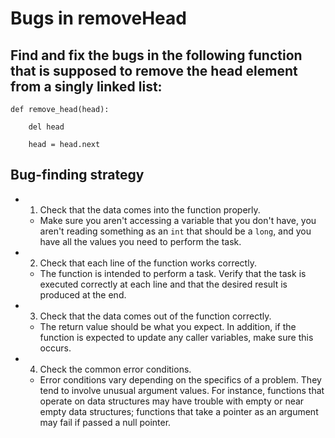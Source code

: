 # Bugs in removeHead

## Find and fix the bugs in the following function that is supposed to remove the head element from a singly linked list:

	def remove_head(head):

		del head
	
		head = head.next

## Bug-finding strategy
* 1. Check that the data comes into the function properly.
  * Make sure you aren't accessing a variable that you don't have, you aren't reading something as an `int` that should be a `long`, and you have all the values you need to perform the task.
* 2. Check that each line of the function works correctly.
  * The function is intended to perform a task. Verify that the task is executed correctly at each line and that the desired result is produced at the end.
* 3. Check that the data comes out of the function correctly.
  * The return value should be what you expect. In addition, if the function is expected to update any caller variables, make sure this occurs.
* 4. Check the common error conditions.
  * Error conditions vary depending on the specifics of a problem. They tend to involve unusual argument values. For instance, functions that operate on data structures may have trouble with empty or near empty data structures; functions that take a pointer as an argument may fail if passed a null pointer.
